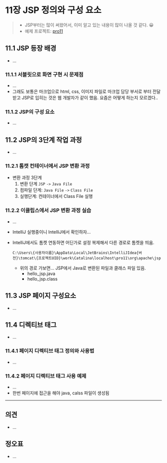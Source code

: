 # 11장 JSP 정의와 구성 요소

> * JSP부터는 많이 써왔어서, 이미 알고 있는 내용이 많이 나올 것 같다. 😀
> * 예제 프로젝트: [pro11](pro11)



## 11.1 JSP 등장 배경

* ...

### 11.1.1 서블릿으로 화면 구현 시 문제점 

* ...
* 그래도 보통은 마크업으로 html, css, 이미지 파일로 마크업 담당 부서로 부터 전달받고 JSP로 입히는 것은 웹 개발자가 같이 했음. 요즘은 어떻게 하는지 모르겠다..

### 11.1.2 JSP의 구성 요소

* ...



## 11.2 JSP의 3단계 작업 과정

* ...

### 11.2.1 톰캣 컨테이너에서 JSP 변환 과정

* 변환 과정 3단계
  1. 변환 단계 `JSP` `->` `Java File`
  2. 컴파일 단계: `Java File` `->` `Class File`
  3. 실행단계: 컨테이너에서 Class File 실행



### 11.2.2 이클립스에서 JSP 변환 과정 실습

* ...

* IntelliJ 실행중이니 IntelliJ에서 확인하자...

* IntelliJ에서도 톰켓 연동하면 어딘가로 설정 복제해서 다른 경로로 톰켓을 띄움.

  ```
  C:\Users\{사용자이름}\AppData\Local\JetBrains\IntelliJIdea{버전}\tomcat\{프로젝트UID}\work\Catalina\localhost\pro11\org\apache\jsp
  ```

  * 위의 경로 가보면...  JSP에서 Java로 변환된 파일과 클래스 파일 있음.
    * hello_jsp.java
    * hello_jsp.class



## 11.3 JSP 페이지 구성요소

* ...

  

## 11.4 디렉티브 태그

* ...

### 11.4.1 페이지 디렉티브 태그 정의와 사용법

* ...



### 11.4.2 페이지 디렉티브 태그 사용 예제

* ...
* 한번 페이지에 접근을 해야 java, calss 파일이 생성됨









---

## 의견

* ...

  

## 정오표

* ...


